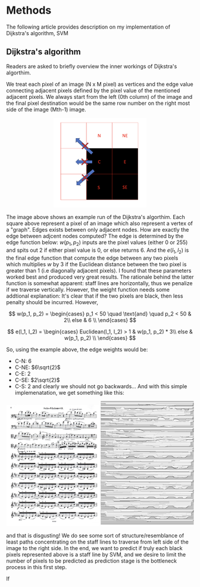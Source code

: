 # Methods 
The following article provides description on my implementation of Dijkstra's algorithm, SVM

## Dijkstra's algorithm

Readers are asked to briefly overview the inner workings of Dijkstra's algorthim. 

We treat each pixel of an image (N x M pixel) as vertices and the edge value connecting adjacent pixels defined by the pixel value of the mentioned adjacent pixels. We always start from the left (0th column) of the image and the final pixel destination would be the same row number on the right most side of the image (Mth-1) image.

<p align="center">
    <img src = "/images/dj_pixel.png" width = '250'>
</p>

The image above shows an example run of the Dijkstra's algorthim. Each square above represent a pixel of an image which also represent a vertex of a "graph". Edges exists between only adjacent nodes. How are exactly the edge between adjcent nodes computed? The edge is determined by the edge function below: $w(p_1, p_2)$ inputs are the pixel values (either 0 or 255) and spits out $2$ if either pixel value is $0$, or else returns $6$. And the $e(l_1, l_2)$ is the final edge function that compute the edge between any two pixels which multiplies $w$ by $3$ if the Euclidean distance between the two pixel is greater than $1$ (i.e diagonally adjacent pixels). I found that these parameters worked best and produced very great results. The rationale behind the latter function is somewhat apparent: staff lines are horizontally, thus we penalize if we traverse vertically. However, the weight function needs some addtional explanation: It's clear that if the two pixels are black, then less penalty should be incurred. However, 

$$
w(p_1, p_2) = 
 \begin{cases} 
      p_1 < 50 \quad \text{and} \quad p_2 < 50 & 2\\
      else & 6 \\
  \end{cases}
$$

$$
e(l_1, l_2) =
 \begin{cases} 
      Euclidean(l_1, l_2) > 1 & w(p_1, p_2) * 3\\
      else &  w(p_1, p_2) \\
  \end{cases}
$$

So, using the example above, the edge weights would be:
* C-N: 6
* C-NE: $6\sqrt{2}$
* C-E: 2
* C-SE: $2\sqrt{2}$
* C-S: 2
and clearly we should not go backwards... And with this simple implemenatation, we get something like this:

<p align="left">
    <img src = "/images/dvorak_celelo-02.jpg" width = '250'>
    <img src = "/images/staff_lines_dvorak_2_naive.jpg" width = '250'>
</p>

and that is disgusting! We do see some sort of structure/resemblance of least paths concentrating on the staff lines to traverse from left side of the image to the right side. In the end, we want to predict if truly each black pixels represented above is a staff line by SVM, and we desire to limit the number of pixels to be predicted as prediction stage is the bottleneck process in this first step. 

If 
